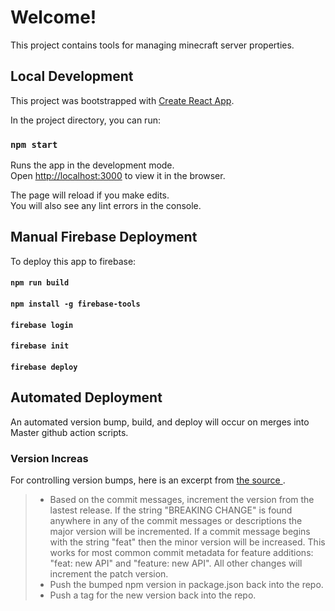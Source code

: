 # Welcome!
This project contains tools for managing minecraft server properties.

## Local Development
This project was bootstrapped with [Create React App](https://github.com/facebook/create-react-app).

In the project directory, you can run:

### `npm start`

Runs the app in the development mode.<br />
Open [http://localhost:3000](http://localhost:3000) to view it in the browser.

The page will reload if you make edits.<br />
You will also see any lint errors in the console.

## Manual Firebase Deployment
 To deploy this app to firebase:

 #### `npm run build`
 #### `npm install -g firebase-tools`
 #### `firebase login`
 #### `firebase init`
 #### `firebase deploy`
 
## Automated Deployment
An automated version bump, build, and deploy will occur on merges into Master github action scripts.

### Version Increas
For controlling version bumps, here is an excerpt from [the source ](https://github.com/marketplace/actions/automated-version-bump).

> * Based on the commit messages, increment the version from the lastest release.
If the string "BREAKING CHANGE" is found anywhere in any of the commit messages or descriptions the major version will be incremented.
If a commit message begins with the string "feat" then the minor version will be increased. This works for most common commit metadata for feature additions: "feat: new API" and "feature: new API".
All other changes will increment the patch version.
> * Push the bumped npm version in package.json back into the repo.
> * Push a tag for the new version back into the repo.